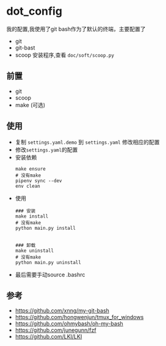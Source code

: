 # dot_config
我的配置,我使用了git bash作为了默认的终端，主要配置了
* git
* git-bast
* scoop 安装程序,查看 `doc/soft/scoop.py`


## 前置
* git 
* scoop
* make (可选)

## 使用

* 复制 `settings.yaml.demo` 到 `settings.yaml` 修改相应的配置
* 修改`settings.yaml`的配置
* 安装依赖
  ```
  make ensure
  # 没有make 
  pipenv sync --dev
  env clean
  ```
* 使用
  ```
  ### 安装 
  make install 
  # 没有make 
  python main.py install
  
  
  ### 卸载
  make uninstall 
  # 没有make 
  python main.py uninstall
  ```
* 最后需要手动source .bashrc


## 参考
* https://github.com/xnng/my-git-bash
* https://github.com/hongwenjun/tmux_for_windows
* https://github.com/ohmybash/oh-my-bash
* https://github.com/junegunn/fzf
* https://github.com/LKI/LKI


